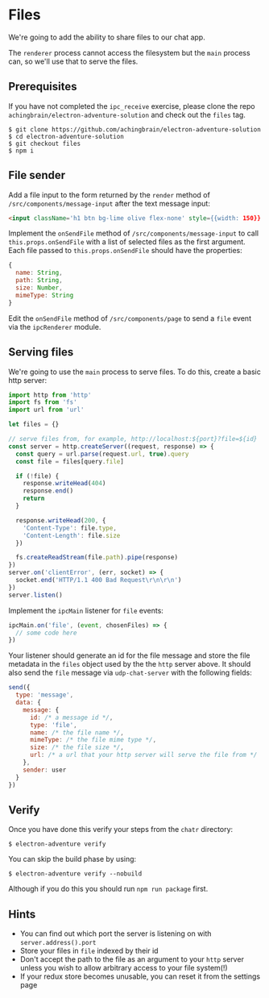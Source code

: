 # Files

We're going to add the ability to share files to our chat app.

The `renderer` process cannot access the filesystem but the `main` process can, so we'll use that to serve the files.

## Prerequisites

If you have not completed the `ipc_receive` exercise, please clone the repo `achingbrain/electron-adventure-solution` and check out the `files` tag.

```
$ git clone https://github.com/achingbrain/electron-adventure-solution
$ cd electron-adventure-solution
$ git checkout files
$ npm i
```

## File sender

Add a file input to the form returned by the `render` method of `/src/components/message-input` after the text message input:

```html
<input className='h1 btn bg-lime olive flex-none' style={{width: 150}} type='file' onChange={this.onSendFile} ref={ref => this.fileInput = ref} />
```

Implement the `onSendFile` method of `/src/components/message-input` to call `this.props.onSendFile` with a list of selected files as the first argument.  Each file passed to `this.props.onSendFile` should have the properties:

```javascript
{
  name: String,
  path: String,
  size: Number,
  mimeType: String
}
```

Edit the `onSendFile` method of `/src/components/page` to send a `file` event via the `ipcRenderer` module.

## Serving files

We're going to use the `main` process to serve files.  To do this, create a basic http server:

```javascript
import http from 'http'
import fs from 'fs'
import url from 'url'

let files = {}

// serve files from, for example, http://localhost:${port}?file=${id}
const server = http.createServer((request, response) => {
  const query = url.parse(request.url, true).query
  const file = files[query.file]

  if (!file) {
    response.writeHead(404)
    response.end()
    return
  }

  response.writeHead(200, {
    'Content-Type': file.type,
    'Content-Length': file.size
  })

  fs.createReadStream(file.path).pipe(response)
})
server.on('clientError', (err, socket) => {
  socket.end('HTTP/1.1 400 Bad Request\r\n\r\n')
})
server.listen()
```

Implement the `ipcMain` listener for `file` events:

```javascript
ipcMain.on('file', (event, chosenFiles) => {
  // some code here
})
```

Your listener should generate an id for the file message and store the file metadata in the `files` object used by the the `http` server above.  It should also send the `file` message via `udp-chat-server` with the following fields:

```javascript
send({
  type: 'message',
  data: {
    message: {
      id: /* a message id */,
      type: 'file',
      name: /* the file name */,
      mimeType: /* the file mime type */,
      size: /* the file size */,
      url: /* a url that your http server will serve the file from */
    },
    sender: user
  }
})
```

## Verify

Once you have done this verify your steps from the `chatr` directory:

```
$ electron-adventure verify
```

You can skip the build phase by using:

```
$ electron-adventure verify --nobuild
```

Although if you do this you should run `npm run package` first.

## Hints

* You can find out which port the server is listening on with `server.address().port`
* Store your files in `file` indexed by their id
* Don't accept the path to the file as an argument to your `http` server unless you wish to allow arbitrary access to your file system(!)
* If your redux store becomes unusable, you can reset it from the settings page
